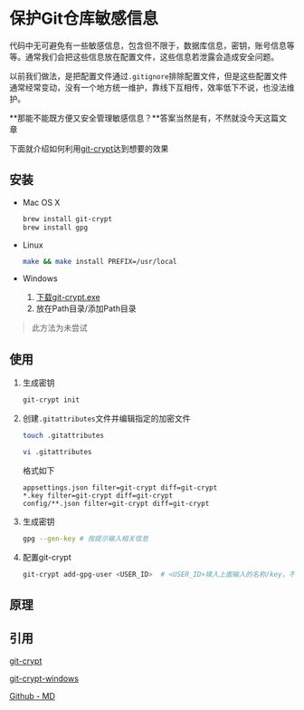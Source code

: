 # 保护Git仓库敏感信息

代码中无可避免有一些敏感信息，包含但不限于，数据库信息，密钥，账号信息等等。通常我们会把这些信息放在配置文件，这些信息若泄露会造成安全问题。

以前我们做法，是把配置文件通过`.gitignore`排除配置文件，但是这些配置文件通常经常变动，没有一个地方统一维护，靠线下互相传，效率低下不说，也没法维护。

**那能不能既方便又安全管理敏感信息？**答案当然是有，不然就没今天这篇文章

下面就介绍如何利用[git-crypt](https://github.com/AGWA/git-crypt/)达到想要的效果

## 安装

- Mac OS X

    ```bash
    brew install git-crypt
    brew install gpg
    ```

- Linux

    ```bash
    make && make install PREFIX=/usr/local
    ```

- Windows

    1. [下载git-crypt.exe](https://github.com/oholovko/git-crypt-windows/releases)
    2. 放在Path目录/添加Path目录

> 此方法为未尝试

## 使用

1. 生成密钥

    ```bash
    git-crypt init
    ```

2. 创建`.gitattributes`文件并编辑指定的加密文件

    ```bash
    touch .gitattributes    

    vi .gitattributes
    ```

    格式如下

    ```text
    appsettings.json filter=git-crypt diff=git-crypt
    *.key filter=git-crypt diff=git-crypt
    config/**.json filter=git-crypt diff=git-crypt
    ```

3. 生成密钥

    ```bash
    gpg --gen-key # 按提示输入相关信息
    ```

4. 配置git-crypt

    ```bash
    git-crypt add-gpg-user <USER_ID>  # <USER_ID>填入上面输入的名称/key，不然会报错
    ```

## 原理

## 引用

[git-crypt](https://github.com/AGWA/git-crypt/)

[git-crypt-windows](https://github.com/oholovko/git-crypt-windows)

[Github - MD](https://github.com/WilsonPan/cnblogs/blob/main/tools/git-crypt.md)
